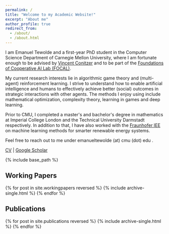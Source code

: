 ```yaml
---
permalink: /
title: "Welcome to my Academic Website!"
excerpt: "About me"
author_profile: true
redirect_from: 
  - /about/
  - /about.html
---
```


I am Emanuel Tewolde and a first-year PhD student in the Computer Science Department of Carnegie Mellon University, where I am fortunate enough to be advised by <a href=" http://www.cs.cmu.edu/~conitzer/ " target="_blank"  rel="noopener noreferrer">Vincent Conitzer</a> and to be part of the <a href=" http://www.cs.cmu.edu/~focal/ " target="_blank"  rel="noopener noreferrer">Foundations of Cooperative AI Lab (FOCAL)</a>. 

My current research interests lie in algorithmic game theory and (multi-agent) reinforcement learning. I strive to understand how to enable artificial intelligence and humans to effectively achieve better (social) outcomes in strategic interactions with other agents. The methods I enjoy using include mathematical optimization, complexity theory, learning in games and deep learning.

Prior to CMU, I completed a master's and bachelor's degree in mathematics at Imperial College London and the Technical University Darmstadt respectively. In addition to that, I have also worked with the <a href=" https://www.iee.fraunhofer.de/en.html " target="_blank"  rel="noopener noreferrer">Fraunhofer IEE</a> on machine learning methods for smarter renewable energy systems.

Feel free to reach out to me under emanueltewolde (at) cmu (dot) edu .


<a href=" ../files/CV_Emanuel_Tewolde_26_04_23.pdf " target="_blank"  rel="noopener noreferrer">CV</a> | <a href=" https://scholar.google.com/citations?user=LpZkIogAAAAJ&hl=en " target="_blank"  rel="noopener noreferrer">Google Scholar</a> 

<!--| <a href=" https://scholar.google.com/citations?user=LpZkIogAAAAJ&hl=en " target="_blank"  rel="noopener noreferrer">DBLP</a> -->

<!-- {% if author.googlescholar %}
  You can find my articles on <u><a href="{{author.googlescholar}}">my Google Scholar profile</a>.</u>
{% endif %} -->

{% include base_path %}

## Working Papers

{% for post in site.workingpapers reversed %}
  {% include archive-single.html %}
{% endfor %}

## Publications

{% for post in site.publications reversed %}
  {% include archive-single.html %}
{% endfor %}

